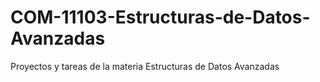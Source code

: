 # COM-11103-Estructuras-de-Datos-Avanzadas
Proyectos y tareas de la materia Estructuras de Datos Avanzadas
